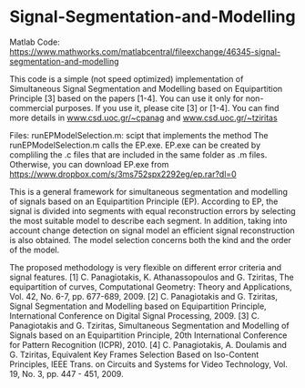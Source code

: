 # Signal-Segmentation-and-Modelling

Matlab Code: https://www.mathworks.com/matlabcentral/fileexchange/46345-signal-segmentation-and-modelling


This code is a simple (not speed optimized) implementation of Simultaneous Signal Segmentation
and Modelling based on Equipartition Principle [3] based on the papers [1-4].
You can use it only for non-commercial purposes. If you use it, please cite [3] or [1-4].
You can find more details in www.csd.uoc.gr/~cpanag and www.csd.uoc.gr/~tziritas

Files:
runEPModelSelection.m: scipt that implements the method
The runEPModelSelection.m calls the EP.exe.
EP.exe can be created by compliling the .c files that are included in the same folder as .m files.
Otherwise, you can download EP.exe from https://www.dropbox.com/s/3ms752spx2292eg/ep.rar?dl=0

This is a general framework for simultaneous
segmentation and modelling of signals based on an
Equipartition Principle (EP). According to EP, the
signal is divided into segments with equal reconstruction
errors by selecting the most suitable model to
describe each segment. In addition, taking into account
change detection on signal model an efficient signal
reconstruction is also obtained. The model selection
concerns both the kind and the order of the model.

The proposed methodology is very flexible on different
error criteria and signal features.
[1] C. Panagiotakis, K. Athanassopoulos and G. Tziritas, The equipartition of curves,
Computational Geometry: Theory and Applications, Vol. 42, No. 6-7, pp. 677-689, 2009.
[2] C. Panagiotakis and G. Tziritas, Signal Segmentation and Modelling based on Equipartition Principle,
International Conference on Digital Signal Processing, 2009.
[3] C. Panagiotakis and G. Tziritas, Simultaneous Segmentation and Modelling of Signals based
on an Equipartition Principle, 20th International Conference for Pattern Recognition (ICPR), 2010.
[4] C. Panagiotakis, A. Doulamis and G. Tziritas, Equivalent Key Frames Selection Based on Iso-Content Principles, IEEE Trans. on Circuits and Systems for Video Technology, Vol. 19, No. 3, pp. 447 - 451, 2009.
